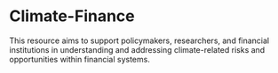 # Climate-Finance
This resource aims to support policymakers, researchers, and financial institutions in understanding and addressing climate-related risks and opportunities within financial systems. 
